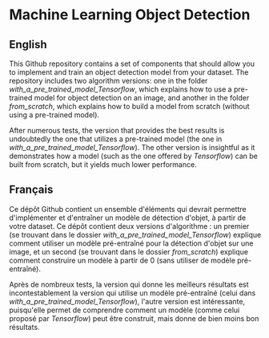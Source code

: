 # Machine Learning Object Detection

## English

This Github repository contains a set of components that should allow you to implement and train an object detection model from your dataset. The repository includes two algorithm versions: one in the folder *with_a_pre_trained_model_Tensorflow*, which explains how to use a pre-trained model for object detection on an image, and another in the folder *from_scratch*, which explains how to build a model from scratch (without using a pre-trained model).

After numerous tests, the version that provides the best results is undoubtedly the one that utilizes a pre-trained model (the one in *with_a_pre_trained_model_Tensorflow*). The other version is insightful as it demonstrates how a model (such as the one offered by *Tensorflow*) can be built from scratch, but it yields much lower performance.

## Français

Ce dépôt Github contient un ensemble d'éléments qui devrait permettre d'implémenter et d'entraîner un modèle de détection d'objet, à partir de votre dataset. Ce dépôt contient deux versions d'algorithme : un premier (se trouvant dans le dossier *with_a_pre_trained_model_Tensorflow*) explique  comment utiliser un modèle pré-entraîné pour la détection d'objet sur une image, et un second (se trouvant dans le dossier *from_scratch*) explique comment construire un modèle à partir de 0 (sans utiliser de modèle pré-entraîné). 

Après de nombreux tests, la version qui donne les meilleurs résultats est incontestablement la version qui utilise un modèle pré-entraîné (celui dans *with_a_pre_trained_model_Tensorflow*), l'autre version est intéressante, puisqu'elle permet de comprendre comment un modèle (comme celui proposé par *Tensorflow*) peut être construit, mais donne de bien moins bon résultats. 